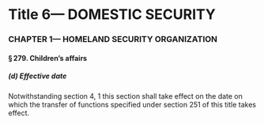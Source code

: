 
# Title 6— DOMESTIC SECURITY
### CHAPTER 1— HOMELAND SECURITY ORGANIZATION
#### § 279. Children’s affairs
##### (d) Effective date

Notwithstanding section 4, 1 this section shall take effect on the date on which the transfer of functions specified under section 251 of this title takes effect.
